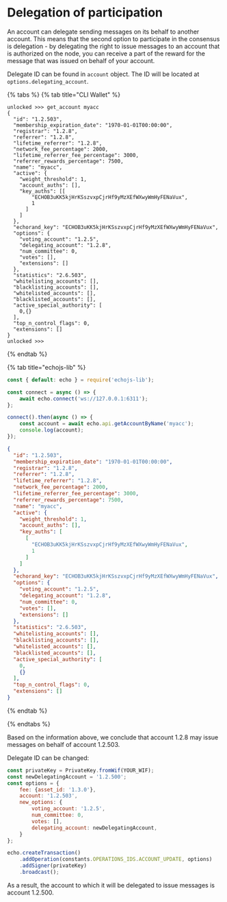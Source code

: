 # Delegation of participation

An account can delegate sending messages on its behalf to another account. This means that the second option to participate in the consensus is delegation - by delegating the right to issue messages to an account that is authorized on the node, you can receive a part of the reward for the message that was issued on behalf of your account.

Delegate ID can be found in `account` object. The ID will be located at `options.delegating_account`.

{% tabs %}
{% tab title="CLI Wallet" %}

```
unlocked >>> get_account myacc
{
  "id": "1.2.503",
  "membership_expiration_date": "1970-01-01T00:00:00",
  "registrar": "1.2.8",
  "referrer": "1.2.8",
  "lifetime_referrer": "1.2.8",
  "network_fee_percentage": 2000,
  "lifetime_referrer_fee_percentage": 3000,
  "referrer_rewards_percentage": 7500,
  "name": "myacc",
  "active": {
    "weight_threshold": 1,
    "account_auths": [],
    "key_auths": [[
        "ECHOB3uKK5kjHrKSszvxpCjrHf9yMzXEfWXwyWmHyFENaVux",
        1
      ]
    ]
  },
  "echorand_key": "ECHOB3uKK5kjHrKSszvxpCjrHf9yMzXEfWXwyWmHyFENaVux",
  "options": {
    "voting_account": "1.2.5",
    "delegating_account": "1.2.8",
    "num_committee": 0,
    "votes": [],
    "extensions": []
  },
  "statistics": "2.6.503",
  "whitelisting_accounts": [],
  "blacklisting_accounts": [],
  "whitelisted_accounts": [],
  "blacklisted_accounts": [],
  "active_special_authority": [
    0,{}
  ],
  "top_n_control_flags": 0,
  "extensions": []
}
unlocked >>>
```
{% endtab %}

{% tab title="echojs-lib" %}
```javascript
const { default: echo } = require('echojs-lib');

const connect = async () => {
	await echo.connect('ws://127.0.0.1:6311');
};

connect().then(async () => {
    const account = await echo.api.getAccountByName('myacc');
    console.log(account);
});
```

```json
{
  "id": "1.2.503",
  "membership_expiration_date": "1970-01-01T00:00:00",
  "registrar": "1.2.8",
  "referrer": "1.2.8",
  "lifetime_referrer": "1.2.8",
  "network_fee_percentage": 2000,
  "lifetime_referrer_fee_percentage": 3000,
  "referrer_rewards_percentage": 7500,
  "name": "myacc",
  "active": {
    "weight_threshold": 1,
    "account_auths": [],
    "key_auths": [
      [
        "ECHOB3uKK5kjHrKSszvxpCjrHf9yMzXEfWXwyWmHyFENaVux",
        1
      ]
    ]
  },
  "echorand_key": "ECHOB3uKK5kjHrKSszvxpCjrHf9yMzXEfWXwyWmHyFENaVux",
  "options": {
    "voting_account": "1.2.5",
    "delegating_account": "1.2.8",
    "num_committee": 0,
    "votes": [],
    "extensions": []
  },
  "statistics": "2.6.503",
  "whitelisting_accounts": [],
  "blacklisting_accounts": [],
  "whitelisted_accounts": [],
  "blacklisted_accounts": [],
  "active_special_authority": [
    0,
    {}
  ],
  "top_n_control_flags": 0,
  "extensions": []
}
```

{% endtab %}

{% endtabs %}

Based on the information above, we conclude that account 1.2.8 may issue messages on behalf of account 1.2.503.

Delegate ID can be changed:

```javascript
const privateKey = PrivateKey.fromWif(YOUR_WIF);
const newDelegatingAccount = '1.2.500';
const options = {
    fee: {asset_id: '1.3.0'},
    account: '1.2.503',
    new_options: {
        voting_account: '1.2.5',
        num_committee: 0,
        votes: [],
        delegating_account: newDelegatingAccount,
    }
};

echo.createTransaction()
    .addOperation(constants.OPERATIONS_IDS.ACCOUNT_UPDATE, options)
    .addSigner(privateKey)
    .broadcast();
```

As a result, the account to which it will be delegated to issue messages is account 1.2.500.
